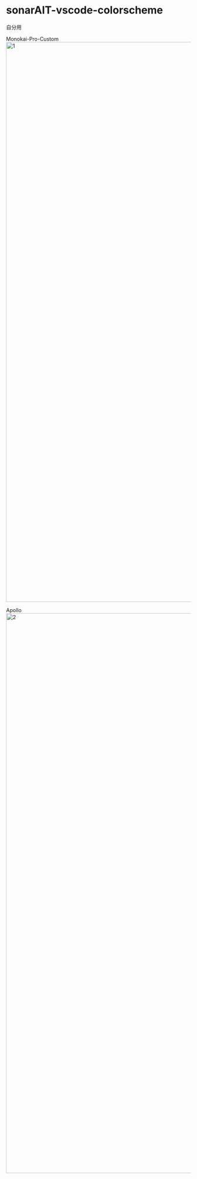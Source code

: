 # sonarAIT-vscode-colorscheme
自分用
  
Monokai-Pro-Custom
<img width="1528" alt="1" src="https://user-images.githubusercontent.com/67499131/181875309-0f70e38a-c934-431b-b1d4-0bed64b2521d.png">
  
Apollo
<img width="1528" alt="2" src="https://user-images.githubusercontent.com/67499131/181875313-34b7d5a8-74f0-450d-b369-8e1f670ca424.png">
